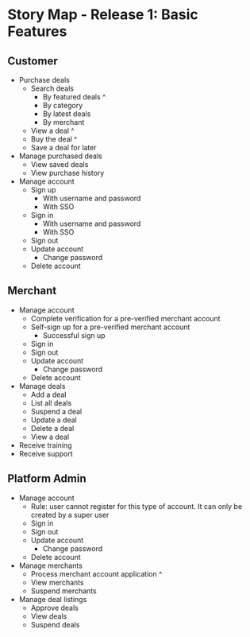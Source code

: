 # Story Map - Release 1: Basic Features

## Customer

- Purchase deals
  - Search deals
    - By featured deals ^
    - By category
    - By latest deals
    - By merchant
  - View a deal ^
  - Buy the deal ^
  - Save a deal for later
- Manage purchased deals
  - View saved deals
  - View purchase history
- Manage account
  - Sign up
    - With username and password
    - With SSO
  - Sign in
    - With username and password
    - With SSO
  - Sign out
  - Update account
    - Change password
  - Delete account

## Merchant

- Manage account
  - Complete verification for a pre-verified merchant account
  - Self-sign up for a pre-verified merchant account
    - Successful sign up
  - Sign in
  - Sign out
  - Update account
    - Change password
  - Delete account
- Manage deals
  - Add a deal
  - List all deals
  - Suspend a deal
  - Update a deal
  - Delete a deal
  - View a deal
- Receive training
- Receive support

## Platform Admin

- Manage account
  - Rule: user cannot register for this type of account. It can only be created by a super user
  - Sign in
  - Sign out
  - Update account
    - Change password
  - Delete account
- Manage merchants
  - Process merchant account application ^
  - View merchants
  - Suspend merchants
- Manage deal listings
  - Approve deals
  - View deals
  - Suspend deals
